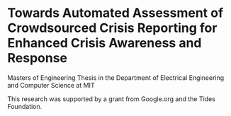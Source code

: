 # Towards Automated Assessment of Crowdsourced Crisis Reporting for Enhanced Crisis Awareness and Response
Masters of Engineering Thesis in the Department of Electrical Engineering and Computer Science at MIT


This research was supported by a grant from Google.org and the Tides Foundation.
